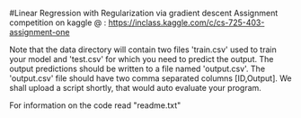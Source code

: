 #Linear Regression with Regularization via gradient descent
Assignment competition on kaggle @ : https://inclass.kaggle.com/c/cs-725-403-assignment-one

 Note that the data directory will contain two files 'train.csv' used to train your model and 'test.csv' for which you need to predict the output. The output predictions should be written to a file named 'output.csv'. The 'output.csv' file should have two comma separated columns [ID,Output]. We shall upload a script shortly, that would auto evaluate your program. 
 
For information on the code read "readme.txt"
